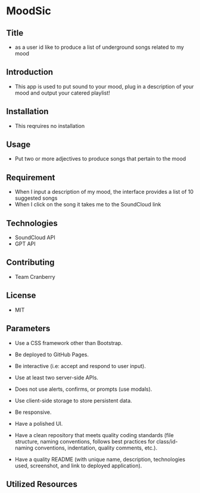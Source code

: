 # MoodSic

## Title
* as a user id like to produce a list of underground songs related to my mood

## Introduction
* This app is used to put sound to your mood, plug in a description of your mood and output your catered playlist!

## Installation
* This reqruires no installation 

## Usage
* Put two or more adjectives to produce songs that pertain to the mood

## Requirement
* When I input a description of my mood, the interface provides a list of 10 suggested songs 
* When I click on the song it takes me to the SoundCloud link

## Technologies
* SoundCloud API
* GPT API

## Contributing
* Team Cranberry

## License
* MIT 

## Parameters

* Use a CSS framework other than Bootstrap.

* Be deployed to GitHub Pages.

* Be interactive (i.e: accept and respond to user input).

* Use at least two server-side APIs.

* Does not use alerts, confirms, or prompts (use modals).

* Use client-side storage to store persistent data.

* Be responsive.

* Have a polished UI.

* Have a clean repository that meets quality coding standards (file structure, naming conventions, follows best practices for class/id-naming conventions, indentation, quality comments, etc.).

* Have a quality README (with unique name, description, technologies used, screenshot, and link to deployed application).

## Utilized Resources 
